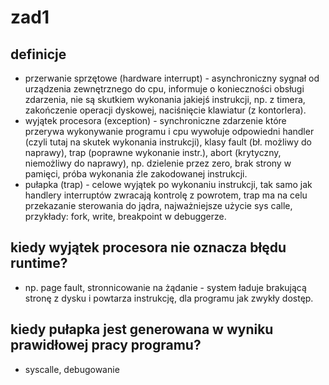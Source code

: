 # zad1

## definicje
- przerwanie sprzętowe (hardware interrupt) - asynchroniczny sygnał od urządzenia zewnętrznego do cpu, informuje o konieczności obsługi zdarzenia, nie są skutkiem wykonania jakiejś instrukcji, np. z timera, zakończenie operacji dyskowej, naciśnięcie klawiatur (z kontorlera).
- wyjątek procesora (exception) - synchroniczne zdarzenie które przerywa wykonywanie programu i cpu wywołuje odpowiedni handler (czyli tutaj na skutek wykonania instrukcji), klasy fault (bł. możliwy do naprawy), trap (poprawne wykonanie instr.), abort (krytyczny, niemożliwy do naprawy), np. dzielenie przez zero, brak strony w pamięci, próba wykonania źle zakodowanej instrukcji.
- pułapka (trap) - celowe wyjątek po wykonaniu instrukcji, tak samo jak handlery interruptów zwracają kontrolę z powrotem, trap ma na celu przekazanie sterowania do jądra, najważniejsze użycie sys calle, przykłady: fork, write, breakpoint w debuggerze.

## kiedy wyjątek procesora nie oznacza błędu runtime?
- np. page fault, stronnicowanie na żądanie - system ładuje brakującą stronę z dysku i powtarza instrukcję, dla programu jak zwykły dostęp.
## kiedy pułapka jest generowana w wyniku prawidłowej pracy programu?
- syscalle, debugowanie
